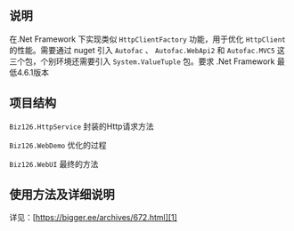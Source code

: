 ## 说明
在.Net Framework 下实现类似 `HttpClientFactory` 功能，用于优化 `HttpClient` 的性能。需要通过 nuget 引入 `Autofac` 、 `Autofac.WebApi2` 和 `Autofac.MVC5` 这三个包，个别环境还需要引入 `System.ValueTuple` 包。要求 .Net Framework 最低4.6.1版本

## 项目结构
`Biz126.HttpService` 封装的Http请求方法

`Biz126.WebDemo` 优化的过程

`Biz126.WebUI` 最终的方法

## 使用方法及详细说明
详见：[https://bigger.ee/archives/672.html][1]

  [1]: https://bigger.ee/archives/672.html

